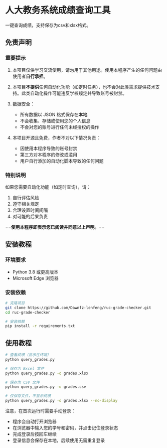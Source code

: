 # 人大教务系统成绩查询工具

一键查询成绩，支持保存为csv和xlsx格式。

## 免责声明

### 重要提示
1. 本项目仅供学习交流使用，请勿用于其他用途。使用本程序产生的任何问题由使用者**自行承担**。

2. 本项目**不提供**任何自动化功能（如定时任务），也不会对此类需求提供技术支持。此类自动化操作可能违反学校规定并导致账号被封禁。

3. 数据安全：
   - 所有数据以 JSON 格式保存在**本地**
   - 不会收集、存储或使用您的个人信息
   - 不会对您的账号进行任何未经授权的操作

4. 本项目开源且免费，作者不对以下情况负责：
   - 因使用本程序导致的账号封禁
   - 第三方对本程序的修改或滥用
   - 用户自行添加的自动化脚本导致的任何问题

### 特别说明
如果您需要自动化功能（如定时查询），请：
1. 自行评估风险
2. 遵守相关规定
3. 合理设置时间间隔
4. 对可能的后果负责

==**使用本程序即表示您已阅读并同意以上声明。**==

## 安装教程
### 环境要求
- Python 3.8 或更高版本
- Microsoft Edge 浏览器

### 安装依赖
```bash
# 克隆项目
git clone https://github.com/Dawnfz-lenfeng/ruc-grade-checker.git
cd ruc-grade-checker

# 安装依赖
pip install -r requirements.txt
```

## 使用教程
```bash
# 查看成绩（显示在终端）
python query_grades.py

# 保存为 Excel 文件
python query_grades.py -o grades.xlsx

# 保存为 CSV 文件
python query_grades.py -o grades.csv

# 仅保存文件，不显示成绩
python query_grades.py -o grades.xlsx --no-display
```

注意，在首次运行时需要手动登录：
- 程序会自动打开浏览器
- 在浏览器中输入您的学号和密码，并点击记住登录状态
- 完成登录后按回车继续
- 登录信息会保存在本地，后续使用无需重复登录
